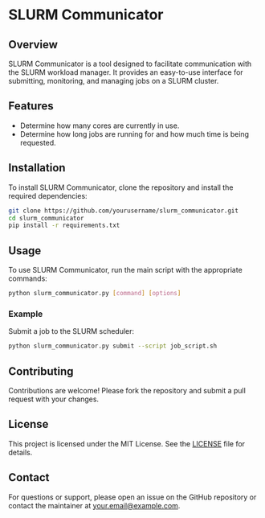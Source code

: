 # SLURM Communicator

## Overview
SLURM Communicator is a tool designed to facilitate communication with the SLURM workload manager. It provides an easy-to-use interface for submitting, monitoring, and managing jobs on a SLURM cluster.

## Features
- Determine how many cores are currently in use.
- Determine how long jobs are running for and how much time is being requested.

## Installation
To install SLURM Communicator, clone the repository and install the required dependencies:
```bash
git clone https://github.com/yourusername/slurm_communicator.git
cd slurm_communicator
pip install -r requirements.txt
```

## Usage
To use SLURM Communicator, run the main script with the appropriate commands:
```bash
python slurm_communicator.py [command] [options]
```

### Example
Submit a job to the SLURM scheduler:
```bash
python slurm_communicator.py submit --script job_script.sh
```

## Contributing
Contributions are welcome! Please fork the repository and submit a pull request with your changes.

## License
This project is licensed under the MIT License. See the [LICENSE](LICENSE) file for details.

## Contact
For questions or support, please open an issue on the GitHub repository or contact the maintainer at your.email@example.com.